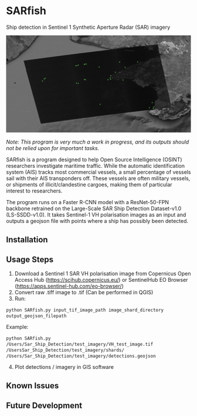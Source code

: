 # SARfish
Ship detection in Sentinel 1 Synthetic Aperture Radar (SAR) imagery

!["SARfish"](https://github.com/MJCruickshank/SARfish/blob/main/title_image.jpg)

*Note: This program is very much a work in progress, and its outputs should not be relied upon for important tasks.*

SARfish is a program designed to help Open Source Intelligence (OSINT) researchers investigate maritime traffic. While the automatic identification system (AIS) tracks most commercial vessels, a small percentage of vessels sail with their AIS transponders off. These vessels are often military vessels, or shipments of illicit/clandestine cargoes, making them of particular interest to researchers. 

The program runs on a Faster R-CNN model with a ResNet-50-FPN backbone retrained on the Large-Scale SAR Ship Detection Dataset-v1.0 (LS-SSDD-v1.0). It takes Sentinel-1 VH polarisation images as an input and outputs a geojson file with points where a ship has possibly been detected. 

## Installation

## Usage Steps

1) Download a Sentinel 1 SAR VH polarisation image from Copernicus Open Access Hub (https://scihub.copernicus.eu/) or SentinelHub EO Browser (https://apps.sentinel-hub.com/eo-browser/)
2) Convert raw .tiff image to .tif (Can be performed in QGIS)
3) Run: 
```shell
python SARfish.py input_tif_image_path image_shard_directory output_geojson_filepath
```
   Example: 
```shell
python SARfish.py /Users/Sar_Ship_Detection/test_imagery/VH_test_image.tif /UsersSar_Ship_Detection/test_imagery/shards/ /Users/Sar_Ship_Detection/test_imagery/detections.geojson
```
4) Plot detections / imagery in GIS software

## Known Issues

## Future Development

